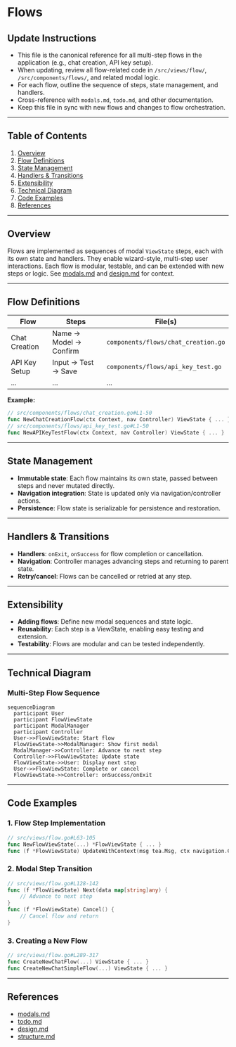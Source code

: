 # Flows

## Update Instructions
- This file is the canonical reference for all multi-step flows in the application (e.g., chat creation, API key setup).
- When updating, review all flow-related code in `/src/views/flow/`, `/src/components/flows/`, and related modal logic.
- For each flow, outline the sequence of steps, state management, and handlers.
- Cross-reference with `modals.md`, `todo.md`, and other documentation.
- Keep this file in sync with new flows and changes to flow orchestration.

---

## Table of Contents
1. [Overview](#overview)
2. [Flow Definitions](#flow-definitions)
3. [State Management](#state-management)
4. [Handlers & Transitions](#handlers--transitions)
5. [Extensibility](#extensibility)
6. [Technical Diagram](#technical-diagram)
7. [Code Examples](#code-examples)
8. [References](#references)

---

## Overview

Flows are implemented as sequences of modal `ViewState` steps, each with its own state and handlers. They enable wizard-style, multi-step user interactions. Each flow is modular, testable, and can be extended with new steps or logic. See [modals.md](./modals.md#modal-flows) and [design.md](../design.md#modal--flow-system) for context.

---

## Flow Definitions

| Flow                | Steps                                      | File(s)                        |
|---------------------|--------------------------------------------|--------------------------------|
| Chat Creation       | Name → Model → Confirm                     | `components/flows/chat_creation.go` |
| API Key Setup       | Input → Test → Save                        | `components/flows/api_key_test.go`  |
| ...                 | ...                                        | ...                            |

**Example:**
```go
// src/components/flows/chat_creation.go#L1-50
func NewChatCreationFlow(ctx Context, nav Controller) ViewState { ... }
// src/components/flows/api_key_test.go#L1-50
func NewAPIKeyTestFlow(ctx Context, nav Controller) ViewState { ... }
```

---

## State Management

- **Immutable state**: Each flow maintains its own state, passed between steps and never mutated directly.
- **Navigation integration**: State is updated only via navigation/controller actions.
- **Persistence**: Flow state is serializable for persistence and restoration.

---

## Handlers & Transitions

- **Handlers**: `onExit`, `onSuccess` for flow completion or cancellation.
- **Navigation**: Controller manages advancing steps and returning to parent state.
- **Retry/cancel**: Flows can be cancelled or retried at any step.

---

## Extensibility

- **Adding flows**: Define new modal sequences and state logic.
- **Reusability**: Each step is a ViewState, enabling easy testing and extension.
- **Testability**: Flows are modular and can be tested independently.

---

## Technical Diagram

### Multi-Step Flow Sequence
```mermaid
sequenceDiagram
  participant User
  participant FlowViewState
  participant ModalManager
  participant Controller
  User->>FlowViewState: Start flow
  FlowViewState->>ModalManager: Show first modal
  ModalManager->>Controller: Advance to next step
  Controller->>FlowViewState: Update state
  FlowViewState->>User: Display next step
  User->>FlowViewState: Complete or cancel
  FlowViewState->>Controller: onSuccess/onExit
```

---

## Code Examples

### 1. Flow Step Implementation
```go
// src/views/flow.go#L63-105
func NewFlowViewState(...) *FlowViewState { ... }
func (f *FlowViewState) UpdateWithContext(msg tea.Msg, ctx navigation.Context, nav navigation.Controller) (tea.Model, tea.Cmd) { ... }
```

### 2. Modal Step Transition
```go
// src/views/flow.go#L128-142
func (f *FlowViewState) Next(data map[string]any) {
    // Advance to next step
}
func (f *FlowViewState) Cancel() {
    // Cancel flow and return
}
```

### 3. Creating a New Flow
```go
// src/views/flow.go#L289-317
func CreateNewChatFlow(...) ViewState { ... }
func CreateNewChatSimpleFlow(...) ViewState { ... }
```

---

## References
- [modals.md](./modals.md#modal-flows)
- [todo.md](./todo.md#modalprompt-features)
- [design.md](../design.md#modal--flow-system)
- [structure.md](./structure.md#components) 